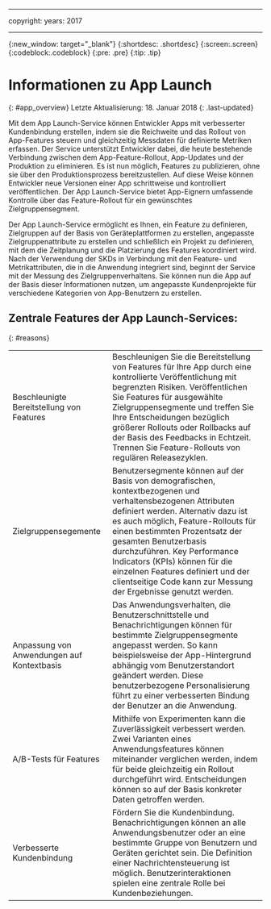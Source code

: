 ----

copyright:
 years: 2017

---

{:new_window: target="_blank"}
{:shortdesc: .shortdesc}
{:screen:.screen}
{:codeblock:.codeblock}
{:pre: .pre}
{:tip: .tip}

# Informationen zu App Launch
{: #app_overview}
Letzte Aktualisierung: 18. Januar 2018
{: .last-updated}

Mit dem App Launch-Service können Entwickler Apps mit verbesserter Kundenbindung erstellen, indem sie die Reichweite und das Rollout von App-Features steuern und gleichzeitig Messdaten für definierte Metriken erfassen. Der Service unterstützt Entwickler dabei, die heute bestehende Verbindung zwischen dem App-Feature-Rollout, App-Updates und der Produktion zu eliminieren. Es ist nun möglich, Features zu publizieren, ohne sie über den Produktionsprozess bereitzustellen. Auf diese Weise können Entwickler neue Versionen einer App schrittweise und kontrolliert veröffentlichen. Der App Launch-Service bietet App-Eignern umfassende Kontrolle über das Feature-Rollout für ein gewünschtes Zielgruppensegment.

Der App Launch-Service ermöglicht es Ihnen, ein Feature zu definieren, Zielgruppen auf der Basis von Geräteplattformen zu erstellen, angepasste Zielgruppenattribute zu erstellen und schließlich ein Projekt zu definieren, mit dem die Zeitplanung und die Platzierung des Features koordiniert wird. Nach der Verwendung der SKDs in Verbindung mit den Feature- und Metrikattributen, die in die Anwendung integriert sind, beginnt der Service mit der Messung des Zielgruppenverhaltens. Sie können nun die App auf der Basis dieser Informationen nutzen, um angepasste Kundenprojekte für verschiedene Kategorien von App-Benutzern zu erstellen. 



## Zentrale Features der App Launch-Services:
{: #reasons}

<table>
  <tr>
    <td> Beschleunigte Bereitstellung von Features </td>
    <td> Beschleunigen Sie die Bereitstellung von Features für Ihre App durch eine kontrollierte Veröffentlichung mit begrenzten Risiken. Veröffentlichen Sie Features für ausgewählte Zielgruppensegmente und treffen Sie Ihre Entscheidungen bezüglich größerer Rollouts oder Rollbacks auf der Basis des Feedbacks in Echtzeit. Trennen Sie Feature-Rollouts von regulären Releasezyklen.</td>
  </tr>
  <tr>
    <td> Zielgruppensegemente </td>
    <td> Benutzersegmente können auf der Basis von demografischen, kontextbezogenen und verhaltensbezogenen Attributen definiert werden. Alternativ dazu ist es auch möglich, Feature-Rollouts für einen bestimmten Prozentsatz der gesamten Benutzerbasis durchzuführen. Key Performance Indicators (KPIs) können für die einzelnen Features definiert und der clientseitige Code kann zur Messung der Ergebnisse genutzt werden.</td>
  </tr>
  <tr>
    <td> Anpassung von Anwendungen auf Kontextbasis</td>
    <td> Das Anwendungsverhalten, die Benutzerschnittstelle und Benachrichtigungen können für bestimmte Zielgruppensegmente angepasst werden. So kann beispielsweise der App-Hintergrund abhängig vom Benutzerstandort geändert werden. Diese benutzerbezogene Personalisierung führt zu einer verbesserten Bindung der Benutzer an die Anwendung.</td>
  </tr>
  <tr>
    <td> A/B-Tests für Features</td>
    <td> Mithilfe von Experimenten kann die Zuverlässigkeit verbessert werden. Zwei Varianten eines Anwendungsfeatures können miteinander verglichen werden, indem für beide gleichzeitig ein Rollout durchgeführt wird. Entscheidungen können so auf der Basis konkreter Daten getroffen werden.</td>
  </tr>
  <tr>
    <td> Verbesserte Kundenbindung </td>
    <td> Fördern Sie die Kundenbindung. Benachrichtigungen können an alle Anwendungsbenutzer oder an eine bestimmte Gruppe von Benutzern und Geräten gerichtet sein. Die Definition einer Nachrichtensteuerung ist möglich. Benutzerinteraktionen spielen eine zentrale Rolle bei Kundenbeziehungen.</td>
  </tr>
</table>
